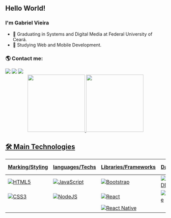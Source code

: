 ## Hello World!
### I'm Gabriel Vieira

- 🔭 Graduating in Systems and Digital Media at Federal University of Ceará.
- 🌱 Studying Web and Mobile Development.

 ### 🌎 Contact me:
<div>
  <a href="https://instagram.com/gabrieelvm" target="_blank"><img src="https://img.shields.io/badge/Instagram-E4405F?style=for-the-badge&logo=instagram&logoColor=white" target="_blank"></a>
  <a href = "mailto:bielvm02@gmail.com"><img src="https://img.shields.io/badge/Gmail-D14836?style=for-the-badge&logo=gmail&logoColor=white" target="_blank"></a>
  <a href="https://www.linkedin.com/in/gabriel-vieira-535b8a20a/" target="_blank"><img src="https://img.shields.io/badge/-LinkedIn-%230077B5?style=for-the-badge&logo=linkedin&logoColor=white" target="_blank"></a> 
</div>

<div align="center">
  <a href="https://github.com/iAmBiel">
  <img height="180em" src="https://github-readme-stats.vercel.app/api?username=iAmBiel&show_icons=true&theme=tokyonight&include_all_commits=true&count_private=true"/>
  <img height="180em" src="https://github-readme-stats.vercel.app/api/top-langs/?username=iAmBiel&layout=compact&langs_count=7&theme=tokyonight"/>
</div>

## 🛠 Main Technologies

| Marking/Styling | languages/Techs | Libraries/Frameworks | Database | Other Tools |
|---|---|---|---|---|
| ![HTML5](https://img.shields.io/badge/html5-%23E34F26.svg?style=for-the-badge&logo=html5&logoColor=white) | ![JavaScript](https://img.shields.io/badge/javascript-%23323330.svg?style=for-the-badge&logo=javascript&logoColor=%23F7DF1E) | ![Bootstrap](https://img.shields.io/badge/Bootstrap-563D7C?style=for-the-badge&logo=bootstrap&logoColor=white) | ![MongoDB](https://img.shields.io/badge/MongoDB-4EA94B?style=for-the-badge&logo=mongodb&logoColor=white) | ![VsCode](https://img.shields.io/badge/Visual_Studio_Code-0078D4?style=for-the-badge&logo=visual%20studio%20code&logoColor=white) |
| ![CSS3](https://img.shields.io/badge/css3-%231572B6.svg?style=for-the-badge&logo=css3&logoColor=white) | ![NodeJS](https://img.shields.io/badge/node.js-6DA55F?style=for-the-badge&logo=node.js&logoColor=white) | ![React](https://img.shields.io/badge/react-%2320232a.svg?style=for-the-badge&logo=react&logoColor=%2361DAFB) | ![firebase](https://img.shields.io/badge/GitHub-000000?style=for-the-badge&logo=Firebase&logoColor=white) | ![Figma](https://img.shields.io/badge/Figma-F24E1E?style=for-the-badge&logo=figma&logoColor=white) |
|  |  | ![React Native](https://img.shields.io/badge/react_native-%2320232a.svg?style=for-the-badge&logo=react&logoColor=%2361DAFB) |  |  |  





